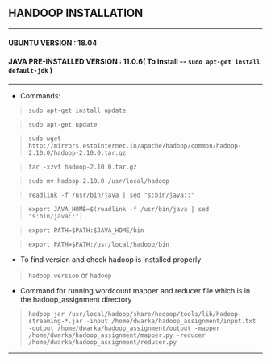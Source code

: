 ## HANDOOP INSTALLATION
---

#### UBUNTU VERSION :  18.04
#### JAVA PRE-INSTALLED VERSION : 11.0.6( To install -- `sudo apt-get install default-jdk` )
---
* Commands:

> `sudo apt-get install update`

>`sudo apt-get update`

> `sudo wget http://mirrors.estointernet.in/apache/hadoop/common/hadoop-2.10.0/hadoop-2.10.0.tar.gz` 

> `tar -xzvf hadoop-2.10.0.tar.gz`

> `sudo mv hadoop-2.10.0 /usr/local/hadoop`

> `readlink -f /usr/bin/java | sed "s:bin/java::"`

> `export JAVA_HOME=$(readlink -f /usr/bin/java | sed "s:bin/java::")`

> `export PATH=$PATH:$JAVA_HOME/bin`

> `export PATH=$PATH:/usr/local/hadoop/bin`

* To find version and check hadoop is installed properly

> `hadoop version` or `hadoop`

* Command for running wordcount mapper and reducer file which is in the hadoop_assignment directory

> `hadoop jar /usr/local/hadoop/share/hadoop/tools/lib/hadoop-streaming-*.jar -input /home/dwarka/hadoop_assignment/input.txt -output /home/dwarka/hadoop_assignment/output -mapper /home/dwarka/hadoop_assignment/mapper.py -reducer /home/dwarka/hadoop_assignment/reducer.py`

---

